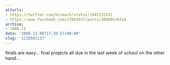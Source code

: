 ```yaml
---
alturls:
- https://twitter.com/bismark/status/1042232432
- https://www.facebook.com/17803937/posts/38809620418
archive:
- 2008-12
date: '2008-12-06T17:38:57+00:00'
slug: '1228585137'
---
```


finals are easy... final projects all due in the last week of school on the other hand...


